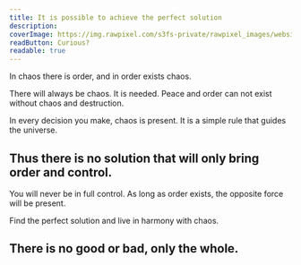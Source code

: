 ```yaml
---
title: It is possible to achieve the perfect solution
description: 
coverImage: https://img.rawpixel.com/s3fs-private/rawpixel_images/website_content/pd20-016-jj.jpg?w=1000&dpr=1&fit=default&crop=default&q=65&vib=3&con=3&usm=15&bg=F4F4F3&ixlib=js-2.2.1&s=f5c3d7ff2068c623837fd51dfc065cf4
readButton: Curious?
readable: true
---
```


In chaos there is order, and in order exists chaos.

There will always be chaos. It is needed.
Peace and order can not exist without chaos and destruction.

In every decision you make, chaos is present.
It is a simple rule that guides the universe.

## Thus there is no solution that will only bring order and control.

You will never be in full control. As long as order exists, the opposite force will be present.

Find the perfect solution and live in harmony with chaos.

## There is no good or bad, only the whole.
